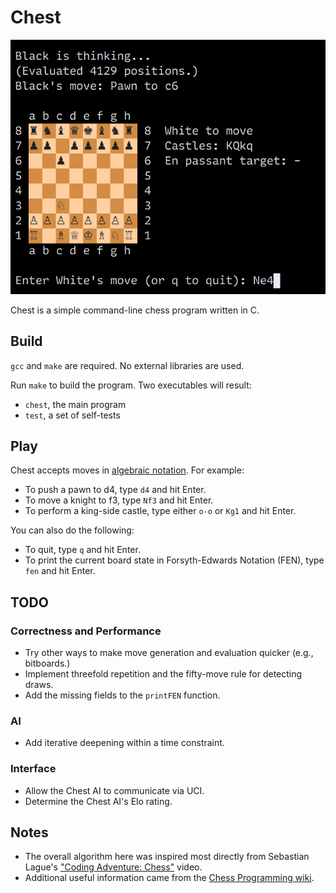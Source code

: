 # Chest

![Screenshot](screenshot.png)

Chest is a simple command-line chess program written in C.

## Build

`gcc` and `make` are required. No external libraries are used.

Run `make` to build the program. Two executables will result:
* `chest`, the main program
* `test`, a set of self-tests

## Play

Chest accepts moves in [algebraic
notation](https://en.wikipedia.org/wiki/Algebraic_notation_(chess)). For
example:

* To push a pawn to d4, type `d4` and hit Enter.
* To move a knight to f3, type `Nf3` and hit Enter.
* To perform a king-side castle, type either `o-o` or `Kg1` and hit Enter.

You can also do the following:
* To quit, type `q` and hit Enter.
* To print the current board state in Forsyth-Edwards Notation (FEN), type `fen` and hit Enter.

## TODO

### Correctness and Performance
* Try other ways to make move generation and evaluation quicker (e.g., bitboards.)
* Implement threefold repetition and the fifty-move rule for detecting draws.
* Add the missing fields to the `printFEN` function.

### AI
* Add iterative deepening within a time constraint.

### Interface
* Allow the Chest AI to communicate via UCI.
* Determine the Chest AI's Elo rating.

## Notes

* The overall algorithm here was inspired most directly from Sebastian Lague's
  ["Coding Adventure: Chess"](https://www.youtube.com/watch?v=U4ogK0MIzqk)
  video.
* Additional useful information came from the [Chess Programming
  wiki](https://www.chessprogramming.org/).
